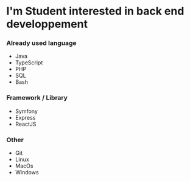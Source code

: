 # I'm Student interested in back end developpement

### Already used language
* Java
* TypeScript
* PHP
* SQL
* Bash

### Framework / Library
* Symfony
* Express
* ReactJS

### Other 
* Git
* Linux
* MacOs
* Windows
